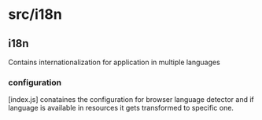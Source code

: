 # src/i18n

## i18n

Contains internationalization for application in multiple languages

### configuration

[index.js] conataines the configuration for browser language detector and if language is available in resources it gets transformed to specific one.